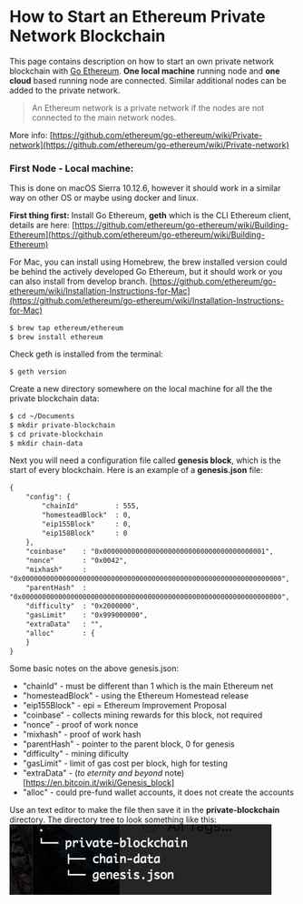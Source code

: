 # How to Start an Ethereum Private Network Blockchain

This page contains description on how to start an own private network blockchain with [Go Ethereum](https://github.com/ethereum/go-ethereum). 
__One local machine__ running node and __one cloud__ based running node are connected. Similar additional nodes can be added to the private network.
>An Ethereum network is a private network if the nodes are not connected to the main network nodes.

More info: [https://github.com/ethereum/go-ethereum/wiki/Private-network](https://github.com/ethereum/go-ethereum/wiki/Private-network)

### First Node - Local machine: 
This is done on macOS Sierra 10.12.6, however it should work in a similar way on other OS or maybe using docker and linux.

__First thing first:__
Install Go Ethereum, __geth__ which is the CLI Ethereum client, details are here: [https://github.com/ethereum/go-ethereum/wiki/Building-Ethereum](https://github.com/ethereum/go-ethereum/wiki/Building-Ethereum)

For Mac, you can install using Homebrew, the brew installed version could be behind the actively developed Go Ethereum, but it should work or you can also install from develop branch.
[https://github.com/ethereum/go-ethereum/wiki/Installation-Instructions-for-Mac](https://github.com/ethereum/go-ethereum/wiki/Installation-Instructions-for-Mac)
```
$ brew tap ethereum/ethereum
$ brew install ethereum
```
Check geth is installed from the terminal:
```
$ geth version
```
Create a new directory somewhere on the local machine for all the the private blockchain data:
```
$ cd ~/Documents
$ mkdir private-blockchain
$ cd private-blockchain
$ mkdir chain-data
```
Next you will need a configuration file called __genesis block__, which is the start of every blockchain. Here is an example of a __genesis.json__ file:
```
{
    "config": {
        "chainId"         : 555,                                              
        "homesteadBlock"  : 0,                                                
        "eip155Block"     : 0,                                            
        "eip158Block"     : 0
    },
    "coinbase"    : "0x0000000000000000000000000000000000000001",                         
    "nonce"       : "0x0042",                                                             
    "mixhash"     : "0x0000000000000000000000000000000000000000000000000000000000000000",
    "parentHash"  : "0x0000000000000000000000000000000000000000000000000000000000000000", 
    "difficulty"  : "0x2000000",                                                          
    "gasLimit"    : "0x999000000",                                                        
    "extraData"   : "",                                                                   
    "alloc"       : {                                                                     
    }
}
```
Some basic notes on the above genesis.json:
+ "chainId"           - must be different than 1 which is the main Ethereum net
+ "homesteadBlock"    - using the Ethereum Homestead release
+ "eip155Block"       - epi = Ethereum Improvement Proposal
+ "coinbase"          - collects mining rewards for this block, not required
+ "nonce"             - proof of work nonce
+ "mixhash"           - proof of work hash
+ "parentHash"        - pointer to the parent block, 0 for genesis
+ "difficulty"        - mining dificulty
+ "gasLimit"          - limit of gas cost per block, high for testing
+ "extraData"         - (_to eternity and beyond_ note)[https://en.bitcoin.it/wiki/Genesis_block]
+ "alloc"             - could pre-fund wallet accounts, it does not create the accounts

Use an text editor to make the file then save it in the __private-blockchain__ directory. The directory tree to look something like this:
![directory tree](/images/dirtree.png)

